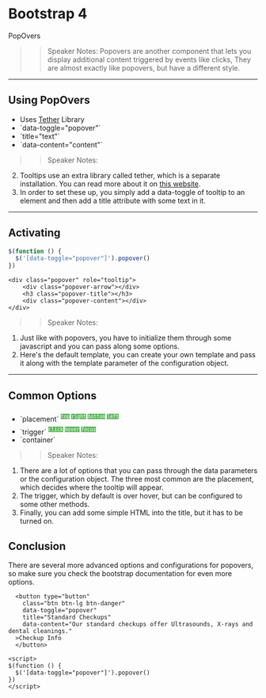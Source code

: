 <!-- .slide: data-state="title" -->
# Bootstrap 4
PopOvers

> > Speaker Notes:
Popovers are another component that lets you display additional content triggered by events like clicks, They are almost exactly like popovers, but have a different style.

---
## Using PopOvers

<ul>
	<li class="fragment">Uses <a href="http://tether.io/">Tether</a> Library</li>
	<li class="fragment">`data-toggle="popover"`</li>
	<li class="fragment">`title="text"`</li>
	<li class="fragment">`data-content="content"`</li>
</ul>

> > Speaker Notes:
2. Tooltips use an extra library called tether, which is a separate installation. You can read more about it on [this website](http://tether.io).
3. In order to set these up, you simply add a data-toggle of tooltip to an element and then add a title attribute with some text in it.


---

## Activating

```javascript
$(function () {
  $('[data-toggle="popover"]').popover()
})
```
<!-- .element: data-trim="true" contenteditable="true" class="fragment" -->

```
<div class="popover" role="tooltip">
	<div class="popover-arrow"></div>
	<h3 class="popover-title"></h3>
	<div class="popover-content"></div>
</div>
```
<!-- .element: data-trim="true" contenteditable="true" class="fragment" -->

> > Speaker Notes:
1. Just like with popovers, you have to initialize them through some javascript and you can pass along some options.
2. Here's the default template, you can create your own template and pass it along with the template parameter of the configuration object.



---
## Common Options

<ul>
	<li class="fragment">`placement`
		<small style="line-height: 220%; vertical-align: text-bottom;">
			<code style="background:#5cb85c; color:white;">top</code>
			<code style="background:#5cb85c; color:white;">right</code>
			<code style="background:#5cb85c; color:white;">bottom</code>
			<code style="background:#5cb85c; color:white;">left</code>
		</small>
	</li>
	<li class="fragment">`trigger` 
		<small style="line-height: 220%; vertical-align: text-bottom;">
			<code style="background:#5cb85c; color:white;">click</code>
			<code style="background:#5cb85c; color:white;">hover</code>
			<code style="background:#5cb85c; color:white;">focus</code>
		</small>
	</li>
	<li class="fragment">`container`</li>
</ul>

> > Speaker Notes:
1. There are a lot of options that you can pass through the data parameters or the configuration object. The three most common are the placement, which decides where the tooltip will appear.
2. The trigger, which by default is over hover, but can be configured to some other methods.
3. Finally, you can add some simple HTML into the title, but it has to be turned on.


## Conclusion
There are several more advanced options and configurations for popovers, so make sure you check the bootstrap documentation for even more options.

```
  <button type="button"
    class="btn btn-lg btn-danger"
    data-toggle="popover"
    title="Standard Checkups"
    data-content="Our standard checkups offer Ultrasounds, X-rays and dental cleanings."
  >Checkup Info
  </button>
```

```
<script>
$(function () {
  $('[data-toggle="popover"]').popover()
})
</script>
```
